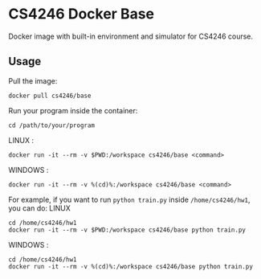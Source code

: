 # CS4246 Docker Base

Docker image with built-in environment and simulator for CS4246 course.

## Usage

Pull the image:
```
docker pull cs4246/base
```

Run your program inside the container:
```
cd /path/to/your/program
```
LINUX :
```
docker run -it --rm -v $PWD:/workspace cs4246/base <command>
```
WINDOWS :
```
docker run -it --rm -v %(cd)%:/workspace cs4246/base <command>
```

For example, if you want to run ``python train.py`` inside ``/home/cs4246/hw1``, you can do:
LINUX
```
cd /home/cs4246/hw1
docker run -it --rm -v $PWD:/workspace cs4246/base python train.py
```
WINDOWS :
```
cd /home/cs4246/hw1
docker run -it --rm -v %(cd)%:/workspace cs4246/base python train.py
```
